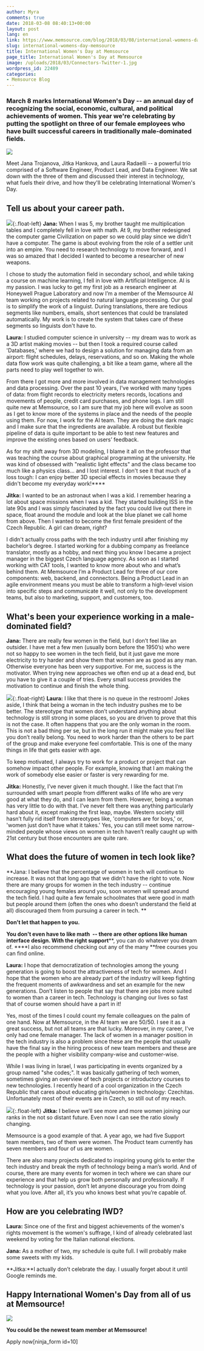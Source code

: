 ```yaml
---
author: Myra
comments: true
date: 2018-03-08 08:40:13+00:00
layout: post
lang: en
link: https://www.memsource.com/blog/2018/03/08/international-womens-day-memsource/
slug: international-womens-day-memsource
title: International Women's Day at Memsource
page_title: International Women's Day at Memsource
image: /uploads/2018/03/Connectors-Twitter-1.jpg
wordpress_id: 22489
categories:
- Memsource Blog
---
```


### March 8 marks International Women's Day -- an annual day of recognizing the social, economic, cultural, and political achievements of women. This year we're celebrating by putting the spotlight on three of our female employees who have built successful careers in traditionally male-dominated fields.

![](/uploads/2018/03/IMG_1714-1024x715.jpg)

Meet Jana Trojanova, Jitka Hankova, and Laura Radaelli -- a powerful trio comprised of a Software Engineer, Product Lead, and Data Engineer. We sat down with the three of them and discussed their interest in technology, what fuels their drive, and how they'll be celebrating International Women's Day.

## Tell us about your career path.

![](/uploads/2018/03/2-300x300.png){:.float-left} **Jana:** When I was 5, my brother taught me multiplication tables and I completely fell in love with math. At 9, my brother redesigned the computer game Civilization on paper so we could play since we didn't have a computer. The game is about evolving from the role of a settler unit into an empire. You need to research technology to move forward, and I was so amazed that I decided I wanted to become a researcher of new weapons. 

I chose to study the automation field in secondary school, and while taking a course on machine learning, I fell in love with Artificial Intelligence. AI is my passion. I was lucky to get my first job as a research engineer at Honeywell Prague Laboratory and now I’m a member of the Memsource AI team working on projects related to natural language processing. Our goal is to simplify the work of a linguist. During translations, there are tedious segments like numbers, emails, short sentences that could be translated automatically. My work is to create the system that takes care of these segments so linguists don't have to.

**Laura:** I studied computer science in university -- my dream was to work as a 3D artist making movies -- but then I took a required course called 'Databases,' where we had to design a solution for managing data from an airport: flight schedules, delays, reservations, and so on. Making the whole data flow work was quite challenging, a bit like a team game, where all the parts need to play well together to win.

From there I got more and more involved in data management technologies and data processing. Over the past 10 years, I've worked with many types of data: from flight records to electricity meters records, locations and movements of people, credit card purchases, and phone logs. I am still quite new at Memsource, so I am sure that my job here will evolve as soon as I get to know more of the systems in place and the needs of the people using them. For now, I work for the AI team. They are doing the dark magic and I make sure that the ingredients are available. A robust but flexible pipeline of data is quite important to be able to test new features and improve the existing ones based on users’ feedback.

As for my shift away from 3D modeling, I blame it all on the professor that was teaching the course about graphical programming at the university. He was kind of obsessed with "realistic light effects" and the class became too much like a physics class... and I lost interest. I don't see it that much of a loss tough: I can enjoy better 3D special effects in movies because they didn't become my everyday work!****

**Jitka:** I wanted to be an astronaut when I was a kid. I remember hearing a lot about space missions when I was a kid. They started building ISS in the late 90s and I was simply fascinated by the fact you could live out there in space, float around the module and look at the blue planet we call home from above. Then I wanted to become the first female president of the Czech Republic. A girl can dream, right? 

I didn't actually cross paths with the tech industry until after finishing my bachelor’s degree. I started working for a dubbing company as freelance translator, mostly as a hobby, and next thing you know I became a project manager in the biggest Czech language agency. As soon as I started working with CAT tools, I wanted to know more about who and what’s behind them. At Memsource I’m a Product Lead for three of our core components: web, backend, and connectors. Being a Product Lead in an agile environment means you must be able to transform a high-level vision into specific steps and communicate it well, not only to the development teams, but also to marketing, support, and customers, too. 

## What's been your experience working in a male-dominated field?

**Jana:** There are really few women in the field, but I don’t feel like an outsider. I have met a few men (usually born before the 1950’s) who were not so happy to see women in the tech field, but it just gave me more electricity to try harder and show them that women are as good as any man. Otherwise everyone has been very supportive. For me, success is the motivator. When trying new approaches we often end up at a dead end, but you have to give it a couple of tries. Every small success provides the motivation to continue and finish the whole thing.

![](/uploads/2018/03/1-300x300.png){:.float-right} **Laura:** I like that there is no queue in the restroom! Jokes aside, I think that being a woman in the tech industry pushes me to be better. The stereotype that women don’t understand anything about technology is still strong in some places, so you are driven to prove that this is not the case. It often happens that you are the only woman in the room. This is not a bad thing per se, but in the long run it might make you feel like you don’t really belong. You need to work harder than the others to be part of the group and make everyone feel comfortable. This is one of the many things in life that gets easier with age. 

To keep motivated, I always try to work for a product or project that can somehow impact other people. For example, knowing that I am making the work of somebody else easier or faster is very rewarding for me.

**Jitka:** Honestly, I’ve never given it much thought. I like the fact that I’m surrounded with smart people from different walks of life who are very good at what they do, and I can learn from them. However, being a woman has very little to do with that. I’ve never felt there was anything particularly hard about it, except making the first leap, maybe. Western society still hasn’t fully rid itself from stereotypes like, 'computers are for boys,' or, 'women just don’t have what it takes.' Yes, you can still meet some narrow-minded people whose views on women in tech haven’t really caught up with 21st century but those encounters are quite rare. 

## What does the future of women in tech look like?

**Jana: I believe that the percentage of women in tech will continue to increase. It was not that long ago that we didn’t have the right to vote. Now there are many groups for women in the tech industry -- continue encouraging young females around you, soon women will spread around the tech field. I had quite a few female schoolmates that were good in math but people around them (often the ones who doesn’t understand the field at all) discouraged them from pursuing a career in tech. **

**Don't let that happen to you.**

**You don't even have to like math  -- there are other options like human interface design. With the right support****, you can do whatever you dream of. ****I also recommend checking out any of the many **free courses you can find online.

**Laura:** I hope that democratization of technologies among the young generation is going to boost the attractiveness of tech for women. And I hope that the women who are already part of the industry will keep fighting the frequent moments of awkwardness and set an example for the new generations. Don’t listen to people that say that there are jobs more suited to women than a career in tech. Technology is changing our lives so fast that of course women should have a part in it!

Yes, most of the times I could count my female colleagues on the palm of one hand. Now at Memsource, in the AI team we are 50/50. I see it as a great success, but not all teams are that lucky. Moreover, in my career, I've only had one female manager. The lack of women in a manager position in the tech industry is also a problem since these are the people that usually have the final say in the hiring process of new team members and these are the people with a higher visibility company-wise and customer-wise.    

While I was living in Israel, I was participating in events organized by a group named "she codes;". It was basically gathering of tech women, sometimes giving an overview of tech projects or introductory courses to new technologies. I recently heard of a cool organization in the Czech Republic that cares about educating girls/women in technology: Czechitas. Unfortunately most of their events are in Czech, so still out of my reach.  

![](/uploads/2018/03/3-300x300.png){:.float-left} **Jitka:** I believe we’ll see more and more women joining our ranks in the not so distant future. Even now I can see the ratio slowly changing. 

Memsource is a good example of that. A year ago, we had five Support team members, two of them were women. The Product team currently has seven members and four of us are women. 

There are also many projects dedicated to inspiring young girls to enter the tech industry and break the myth of technology being a man’s world. And of course, there are many events for women in tech where we can share our experience and that help us grow both personally and professionally. If technology is your passion, don’t let anyone discourage you from doing what you love. After all, it’s you who knows best what you’re capable of. 

## How are you celebrating IWD?

**Laura:** Since one of the first and biggest achievements of the women's rights movement is the women's suffrage, I kind of already celebrated last weekend by voting for the Italian national elections.

**Jana:** As a mother of two, my schedule is quite full. I will probably make some sweets with my kids.

**Jitka:**I actually don’t celebrate the day. I usually forget about it until Google reminds me.

## Happy International Women's Day from all of us at Memsource!

![](/uploads/2018/03/Connectors-Twitter-1-1024x512.jpg)

**You could be the newest team member at Memsource!**

Apply now[ninja_form id=10]
